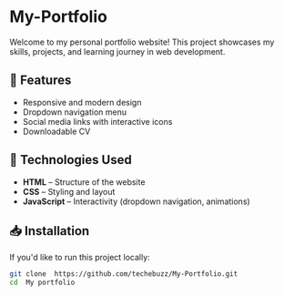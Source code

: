 # My-Portfolio

Welcome to my personal portfolio website! This project showcases my skills, projects, and learning journey in web development.  

## 🚀 Features  
- Responsive and modern design  
- Dropdown navigation menu  
- Social media links with interactive icons  
- Downloadable CV  

## 🔧 Technologies Used  
- **HTML** – Structure of the website  
- **CSS** – Styling and layout  
- **JavaScript** – Interactivity (dropdown navigation, animations)  

## 📥 Installation  
If you'd like to run this project locally:

```sh
git clone  https://github.com/techebuzz/My-Portfolio.git 
cd  My portfolio  
